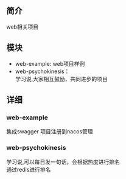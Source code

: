 ## 简介

web相关项目

## 模块

- web-example: web项目样例
- web-psychokinesis：   
    学习说,大家相互鼓励，共同进步的项目
  
## 详细

### web-example

集成swagger
项目注册到nacos管理

### web-psychokinesis

学习说,可以每日发一句话，会根据热度进行排名  
通过redis进行排名


